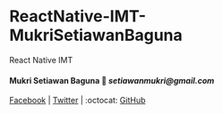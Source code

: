 # ReactNative-IMT-MukriSetiawanBaguna
React Native IMT

#### Mukri Setiawan Baguna :love_letter: _setiawanmukri@gmail.com_

[Facebook](https://www.facebook.com/wansetiawan19) | 
[Twitter](https://twitter.com/Mr_wansetiawan) |
:octocat: [GitHub](https://github.com/setiawan19)
